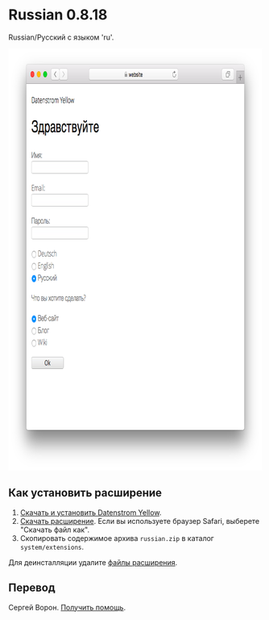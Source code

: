 Russian 0.8.18
==============
Russian/Русский с языком 'ru'.

<p align="center"><img src="russian-screenshot.png?raw=true" width="795" height="836" alt="Screenshot"></p>

## Как установить расширение

1. [Скачать и установить Datenstrom Yellow](https://github.com/datenstrom/yellow/).
2. [Скачать расширение](https://github.com/datenstrom/yellow-extensions/raw/master/zip/russian.zip). Если вы используете браузер Safari, выберете "Скачать файл как".
3. Скопировать содержимое архива `russian.zip` в каталог `system/extensions`.

Для деинсталляции удалите [файлы расширения](extension.ini).

## Перевод

Сергей Ворон. [Получить помощь](https://datenstrom.se/yellow/help/).

